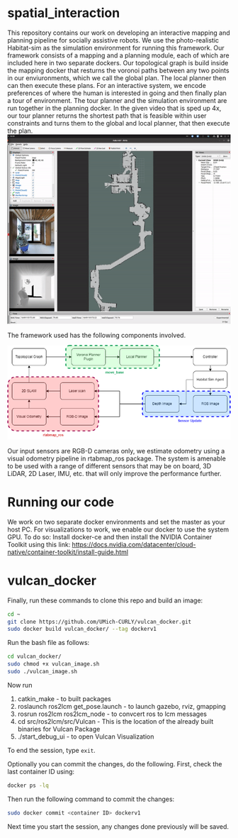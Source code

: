 # spatial_interaction
This repository contains our work on developing an interactive mapping and planning pipeline for socially assistive robots. We use the photo-realistic Habitat-sim as the simulation environment for running this framework. Our framework consists of a mapping and a planning module, each of which are included here in two separate dockers. Our topological graph is build inside the mapping docker that resturns the voronoi paths between any two points in our enviuronments, which we call the global plan. The local planner then can then execute these plans. For an interactive system, we encode preferences of where the human is interested in going and then finally plan a tour of environment. The tour planner and the simulation environment are run together in the planning docker. In the given video that is sped up 4x, our tour planner returns the shortest path that is feasible within user constraints and turns them to the global and local planner, that then execute the plan. 
![alt text](./small_tour.gif)
<br />

The framework used has the following components involved.

<center><img src="./Diagram_width.png" width="850"></center>

Our input sensors are RGB-D cameras only, we estimate odometry using a visual odometry pipeline in rtabmap_ros package. The system is amenable to be used with a range of different sensors that may be on board, 3D LiDAR, 2D Laser, IMU, etc. that will only improve the performance further. 

# Running our code 
We work on two separate docker environments and set the master as your host PC. For visualizations to work, we enable our docker to use the system GPU. To do so: Install docker-ce and then install the NVIDIA Container Toolkit using this link:
https://docs.nvidia.com/datacenter/cloud-native/container-toolkit/install-guide.html

# vulcan_docker


Finally, run these commands to clone this repo and build an image:

```bash
cd ~
git clone https://github.com/UMich-CURLY/vulcan_docker.git
sudo docker build vulcan_docker/ --tag dockerv1
```

Run the bash file as follows:

```bash
cd vulcan_docker/
sudo chmod +x vulcan_image.sh
sudo ./vulcan_image.sh
```
  
Now run 
  1. catkin_make - to built packages
  2. roslaunch ros2lcm get_pose.launch - to launch gazebo, rviz, gmapping
  3. rosrun ros2lcm ros2lcm_node - to convcert ros to lcm messages 
  4. cd src/ros2lcm/src/Vulcan - This is the location of the already built binaries for Vulcan Package
  5. ./start_debug_ui - to open Vulcan Visualization
  
  To end the session, type ```exit```. 
  
  Optionally you can commit the changes, do the following. First, check the last container ID using:
  
  ```bash
  docker ps -lq
  ```
  
  Then run the following command to commit the changes:
  
  ```bash
  sudo docker commit <container ID> dockerv1
  ```
  Next time you start the session, any changes done previously will be saved.
